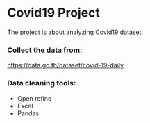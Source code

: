 # Covid19 Project

The project is about analyzing Covid19 dataset. 

### Collect the data from: 
https://data.go.th/dataset/covid-19-daily
### Data cleaning tools:
- Open refine
- Excel
- Pandas




